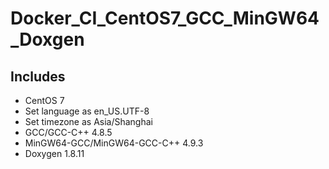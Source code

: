 # Docker_CI_CentOS7_GCC_MinGW64_Doxgen

## Includes

- CentOS 7
- Set language as en_US.UTF-8
- Set timezone as Asia/Shanghai
- GCC/GCC-C++ 4.8.5
- MinGW64-GCC/MinGW64-GCC-C++ 4.9.3
- Doxygen 1.8.11
